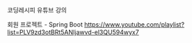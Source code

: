 코딩레시피 유튜브 강의

회원 프로젝트 - Spring Boot
https://www.youtube.com/playlist?list=PLV9zd3otBRt5ANIjawvd-el3QU594wyx7
